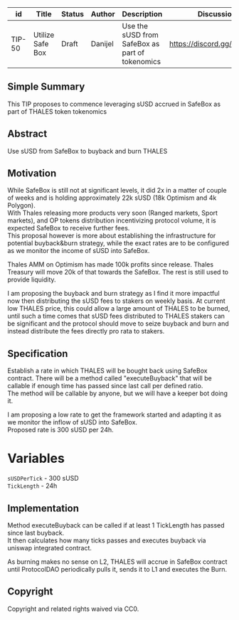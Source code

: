 | id | Title | Status | Author | Description | Discussions to | Created |
| ----------- | ----------- | ----------- | ----------- | ----------- | ----------- | ----------- |
| TIP-50 | Utilize Safe Box| Draft | Danijel| Use the sUSD from SafeBox as part of tokenomics  | https://discord.gg/rPpPcMXSeU | 2022-05-12
 
## Simple Summary
 
This TIP proposes to commence leveraging sUSD accrued in SafeBox as part of THALES token tokenomics
 
## Abstract
 
Use sUSD from SafeBox to buyback and burn THALES  
 
## Motivation
 
While SafeBox is still not at significant levels, it did 2x in a matter of couple of weeks and is holding approximately 22k sUSD (18k Optimism and 4k Polygon).  
With Thales releasing more products very soon (Ranged markets, Sport markets), and OP tokens distribution incentivizing protocol volume, it is expected SafeBox to receive further fees.  
This proposal however is more about establishing the infrastructure for potential buyback&burn strategy, while the exact rates are to be configured as we monitor the income of sUSD into SafeBox.  

Thales AMM on Optimism has made 100k profits since release. Thales Treasury will move 20k of that towards the SafeBox. The rest is still used to provide liquidity.

I am proposing the buyback and burn strategy as I find it more impactful now then distributing the sUSD fees to stakers on weekly basis.  At current low THALES price, this could allow a large amount of THALES to be burned, until such a time comes that sUSD fees distributed to THALES stakers can be significant and the protocol should move to seize buyback and burn and instead distribute the fees directly pro rata to stakers.    
 
## Specification 

Establish a rate in which THALES will be bought back using SafeBox contract. There will be a method called "executeBuyback" that will be callable if enough time has passed since last call per defined ratio.  
The method will be callable by anyone, but we will have a keeper bot doing it.  

I am proposing a low rate to get the framework started and adapting it as we monitor the inflow of sUSD into SafeBox.  
Proposed rate is 300 sUSD per 24h.  

# Variables  
`sUSDPerTick` - 300 sUSD   
`TickLength`  - 24h

## Implementation
Method executeBuyback can be called if at least 1 TickLength has passed since last buyback.  
It then calculates how many ticks passes and executes buyback via uniswap integrated contract.  

As burning makes no sense on L2, THALES will accrue in SafeBox contract until ProtocolDAO periodically pulls it, sends it to L1 and executes the Burn.
 
## Copyright
 
Copyright and related rights waived via CC0.

